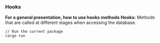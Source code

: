 ###  Hooks

**For a general presentation, how to use hooks methods**
**Hooks:** Methods that are called at different stages when accessing the database.

```shell
// Run the current package
cargo run
```
